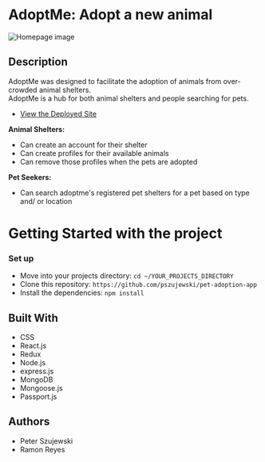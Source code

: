 # AdoptMe: Adopt a new animal
![Homepage image](https://github.com/pszujewski/pet-adoption-app/blob/master/client/src/images/readme_homepage.jpg)

## Description

AdoptMe was designed to facilitate the adoption of animals from over-crowded animal shelters.  
AdoptMe is a hub for both animal shelters and people searching for pets. 

* [View the Deployed Site](https://lit-caverns-27597.herokuapp.com)

**Animal Shelters:** 
* Can create an account for their shelter
* Can create profiles for their available animals
* Can remove those profiles when the pets are adopted

**Pet Seekers:**
* Can search adoptme's registered pet shelters for a pet based on type and/ or location

# Getting Started with the project

### Set up

* Move into your projects directory: `cd ~/YOUR_PROJECTS_DIRECTORY`
* Clone this repository: `https://github.com/pszujewski/pet-adoption-app`
* Install the dependencies: `npm install`

## Built With
* CSS
* React.js
* Redux
* Node.js
* express.js
* MongoDB
* Mongoose.js
* Passport.js

## Authors

* Peter Szujewski
* Ramon Reyes

